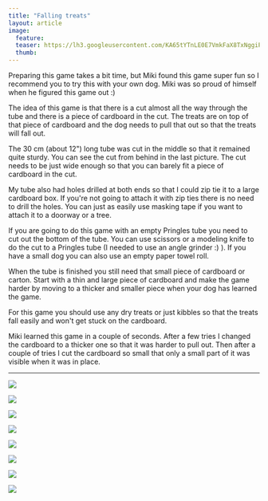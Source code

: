 ```yaml
---
title: "Falling treats"
layout: article
image:
  feature:
  teaser: https://lh3.googleusercontent.com/KA65tYTnLE0E7VmkFaX8TxNggiPDyo0gI0m6Z1kLXRY=w245
  thumb:
---
```


Preparing this game takes a bit time, but Miki found this game super fun so I recommend you to try this with your own dog. Miki was so proud of himself when he figured this game out :)

The idea of this game is that there is a cut almost all the way through the tube and there is a piece of cardboard in the cut. The treats are on top of that piece of cardboard and the dog needs to pull that out so that the treats will fall out.

The 30 cm (about 12") long tube was cut in the middle so that it remained quite sturdy. You can see the cut from behind in the last picture. The cut needs to be just wide enough so that you can barely fit a piece of cardboard in the cut.

My tube also had holes drilled at both ends so that I could zip tie it to a large cardboard box. If you're not going to attach it with zip ties there is no need to drill the holes. You can just as easily use masking tape if you want to attach it to a doorway or a tree.

If you are going to do this game with an empty Pringles tube you need to cut out the bottom of the tube. You can use scissors or a modeling knife to do the cut to a Pringles tube (I needed to use an angle grinder :) ). If you have a small dog you can also use an empty paper towel roll.

When the tube is finished you still need that small piece of cardboard or carton. Start with a thin and large piece of cardboard and make the game harder by moving to a thicker and smaller piece when your dog has learned the game.

For this game you should use any dry treats or just kibbles so that the treats fall easily and won't get stuck on the cardboard.

Miki learned this game in a couple of seconds. After a few tries I changed the cardboard to a thicker one so that it was harder to pull out. Then after a couple of tries I cut the cardboard so small that only a small part of it was visible when it was in place.

---

[![](https://lh3.googleusercontent.com/UHcSdG1Fz1PC6hnf89waDjhiY1CbWfN1xpZiMHPj3p5kISn2M3G4ifadeN2Y-3KwU9b6hsSL8kWpHP6Qw33CeKJp14ye7ETfjnLGf0G6JJihl-rALFYLeplc0-uvlLSXhQ8_-rH21F2k2A902-cKk3bNySK9kczK0V9DIu9CJd5ZkSi8PrB1JffZJqL_E4ZZfXYtxF0FyuCkxWS7xnLlzUsbEg7vmQ8SsRMEcs8NNRUum8grYWWsdi3pSCiQpKj-3ESxpCUAlGqKH3obQbUS_D4OzbSggrpx89s_ZDLBfhgeAZthK9xd92eacyK33Z-0Ne5yULTy9XJ6JKSHoqe3CPvJ3Dh81proEqy4u37Y-yq6D4p342Qcybp24mnd_dme1e0QXZB6RwJ_cMeJDVmf1Dd4W6bA2Fmcvm9WQMoGKlBV6KMYlyC95LgtIQOfdTdLXuHzAnpLpvDH0HIFZ9z8GvWbWySWKczjIKLlxYUgietxRugHq69DL6s2KUzFJxVkgEis5HspSG6zogSltaEU6uSmRUq56aLPSfyH9bx6ZVo=w800)](https://lh3.googleusercontent.com/UHcSdG1Fz1PC6hnf89waDjhiY1CbWfN1xpZiMHPj3p5kISn2M3G4ifadeN2Y-3KwU9b6hsSL8kWpHP6Qw33CeKJp14ye7ETfjnLGf0G6JJihl-rALFYLeplc0-uvlLSXhQ8_-rH21F2k2A902-cKk3bNySK9kczK0V9DIu9CJd5ZkSi8PrB1JffZJqL_E4ZZfXYtxF0FyuCkxWS7xnLlzUsbEg7vmQ8SsRMEcs8NNRUum8grYWWsdi3pSCiQpKj-3ESxpCUAlGqKH3obQbUS_D4OzbSggrpx89s_ZDLBfhgeAZthK9xd92eacyK33Z-0Ne5yULTy9XJ6JKSHoqe3CPvJ3Dh81proEqy4u37Y-yq6D4p342Qcybp24mnd_dme1e0QXZB6RwJ_cMeJDVmf1Dd4W6bA2Fmcvm9WQMoGKlBV6KMYlyC95LgtIQOfdTdLXuHzAnpLpvDH0HIFZ9z8GvWbWySWKczjIKLlxYUgietxRugHq69DL6s2KUzFJxVkgEis5HspSG6zogSltaEU6uSmRUq56aLPSfyH9bx6ZVo=s0)

[![](https://lh3.googleusercontent.com/dIJpBdHXbuJzeBQuZvHSTRtRfzlCkcjfYQ1MPa5JImCG0JAUHCAirf9775oMT6yxscZswOdmnpTIJrO-TjbZ34mtE2uwK9dizazCppXMCPq82b6yqLJfLvbghNmGcvSqH-nkExfQXu_vcfCfH3zDCmr3i6uepl9K2R8XaywsueoRK-vzZytOYQYT7fA05t2n62AsAwuhnto_BXhVLx_zInfocINGcRnBptJqOJiAg2H9JOzC28vOmYmIyyP1CmA54W1FLTbr4eyVQlXv0skBgyLes-3tBRsLDcuYa9Z2e69f2q-U1ITmBs2yzRsDJYlhKq-TVyPCHZKwGdCwuemnLvbJlYZtjKJKSXP5luql746tLD9QazDREG0O51cxgIb6qq1v9lEIkhBRqeT-SaPK8sd7G0xt7GaUq0FjKG5JWMcC_DOEk3xYd6NaUMUJwjjSuF14bm8Dy_VJkLrPIkeJU-5QEenl0oNtaSaPaLjIzimjp4FBCCoQHYR5iC-zIm9Zu-mOPaGJSUy-hrBpJfVjys6_-L1tBHs-JjLKauI5dH8=w800)](https://lh3.googleusercontent.com/dIJpBdHXbuJzeBQuZvHSTRtRfzlCkcjfYQ1MPa5JImCG0JAUHCAirf9775oMT6yxscZswOdmnpTIJrO-TjbZ34mtE2uwK9dizazCppXMCPq82b6yqLJfLvbghNmGcvSqH-nkExfQXu_vcfCfH3zDCmr3i6uepl9K2R8XaywsueoRK-vzZytOYQYT7fA05t2n62AsAwuhnto_BXhVLx_zInfocINGcRnBptJqOJiAg2H9JOzC28vOmYmIyyP1CmA54W1FLTbr4eyVQlXv0skBgyLes-3tBRsLDcuYa9Z2e69f2q-U1ITmBs2yzRsDJYlhKq-TVyPCHZKwGdCwuemnLvbJlYZtjKJKSXP5luql746tLD9QazDREG0O51cxgIb6qq1v9lEIkhBRqeT-SaPK8sd7G0xt7GaUq0FjKG5JWMcC_DOEk3xYd6NaUMUJwjjSuF14bm8Dy_VJkLrPIkeJU-5QEenl0oNtaSaPaLjIzimjp4FBCCoQHYR5iC-zIm9Zu-mOPaGJSUy-hrBpJfVjys6_-L1tBHs-JjLKauI5dH8=s0)

[![](https://lh3.googleusercontent.com/o59FXcTKuJ_whzgRZ9OFQw-wkLcqZfT6IxvMhiVJROgYYf93VeGnrOK3ZLAX63hUTM1go4FpO1-rUEBLejd9dBkSyl3TJCcHMADmWMJLro3uA3s8NajWlae14k5tDzzoUV0plr6Ut00Y3HVUN__DW2kOaWEY2CAfpvxdMKi4iU_YnbxuTuCX0Ew23syuluM3uSHARIJKuMd2jRE3qJg0zf9Hh-mOT4uVZl2RsS6KbJWi6RNYgE_9-txCB0Wm-Mmj7d6eKd8qEo_B5XhNz_Mt0UVSXlZbV581cDaBBhK4GnvKIbaoosD8A7LSu5dH_MHokRqxvMohK7UYgyIbRNLP7pyK-iJhlt2ZG9rOqxBkKkyZoS0uT765nH2V9RgWGFwRGsH0ubz0carsYXdpkRHIDUShaA98z8VlQv19dUxx4PN_hbB47CPCY1_HN4vYxo-rMn1CTFzuRFLceTkoOsYIVs7q5nLpk-6Mncxq89eALKNeLL08yU5L7Q2z5kofSsJR0vgfaSmzvKQjEZIP_-FkAPK8ZMsUVx8eOMutktjzdB0=w800)](https://lh3.googleusercontent.com/o59FXcTKuJ_whzgRZ9OFQw-wkLcqZfT6IxvMhiVJROgYYf93VeGnrOK3ZLAX63hUTM1go4FpO1-rUEBLejd9dBkSyl3TJCcHMADmWMJLro3uA3s8NajWlae14k5tDzzoUV0plr6Ut00Y3HVUN__DW2kOaWEY2CAfpvxdMKi4iU_YnbxuTuCX0Ew23syuluM3uSHARIJKuMd2jRE3qJg0zf9Hh-mOT4uVZl2RsS6KbJWi6RNYgE_9-txCB0Wm-Mmj7d6eKd8qEo_B5XhNz_Mt0UVSXlZbV581cDaBBhK4GnvKIbaoosD8A7LSu5dH_MHokRqxvMohK7UYgyIbRNLP7pyK-iJhlt2ZG9rOqxBkKkyZoS0uT765nH2V9RgWGFwRGsH0ubz0carsYXdpkRHIDUShaA98z8VlQv19dUxx4PN_hbB47CPCY1_HN4vYxo-rMn1CTFzuRFLceTkoOsYIVs7q5nLpk-6Mncxq89eALKNeLL08yU5L7Q2z5kofSsJR0vgfaSmzvKQjEZIP_-FkAPK8ZMsUVx8eOMutktjzdB0=s0)

[![](https://lh3.googleusercontent.com/EVvWx5SXhVrHXw08QAaCGMfikL4cGC3X9Gy7CUClY1fu9wD8cNh3cmNDr5dcEf9049Gtjlm7Vmm065KC8dFFr-Sdvn9BwQ_h_h0MDiLyLBCSPMuNSv9BYgSgTKEsReibTr-BIIKnC9UoCIpKAZ3D6FcsRIjlKmB5bP72V7Bl4qTXVSbmpNkKeaNjjl7EmgPYSSAdPSGQ2xPEx5ScqOgwqKcWzocBTSsBZdmdNjPtgdmQwFsfbCeGSgJdVn8jmyfF3hTicARE316u9oto763IZlywxM7d4oeozdqz6F14hdd871ytaQ7GrY9vMhcAiCg9xWBzh4yrDrzAw5pdYpIKmfe7fH98AB9NbXShOMHzQ0EQOsOe2UTSdIty3N-yj-xCKog_KzxoQnFdaqCYeRZb_ocqoOX2uu30t1RwxpKx_Q_MfJ_M08mep8i-FhOkVfhBWoZQQ-BpbEQv8aj4rmS2sUWwpIFkekPkBp26OqRi-5muzjwQSu93tQPKhntE_myGhB2N6I9VoqJpDqG83hiJIODZaHutgfYhmLaFLEYxQqo=w800)](https://lh3.googleusercontent.com/EVvWx5SXhVrHXw08QAaCGMfikL4cGC3X9Gy7CUClY1fu9wD8cNh3cmNDr5dcEf9049Gtjlm7Vmm065KC8dFFr-Sdvn9BwQ_h_h0MDiLyLBCSPMuNSv9BYgSgTKEsReibTr-BIIKnC9UoCIpKAZ3D6FcsRIjlKmB5bP72V7Bl4qTXVSbmpNkKeaNjjl7EmgPYSSAdPSGQ2xPEx5ScqOgwqKcWzocBTSsBZdmdNjPtgdmQwFsfbCeGSgJdVn8jmyfF3hTicARE316u9oto763IZlywxM7d4oeozdqz6F14hdd871ytaQ7GrY9vMhcAiCg9xWBzh4yrDrzAw5pdYpIKmfe7fH98AB9NbXShOMHzQ0EQOsOe2UTSdIty3N-yj-xCKog_KzxoQnFdaqCYeRZb_ocqoOX2uu30t1RwxpKx_Q_MfJ_M08mep8i-FhOkVfhBWoZQQ-BpbEQv8aj4rmS2sUWwpIFkekPkBp26OqRi-5muzjwQSu93tQPKhntE_myGhB2N6I9VoqJpDqG83hiJIODZaHutgfYhmLaFLEYxQqo=s0)

[![](https://lh3.googleusercontent.com/KIVvQjsaGwIwE7y1UrIAYb0OEdE-XbcFZcRp78_QTytbLUp_8MUGeZiJG9SvdRf7fdO0wixtHiOEpzJfT-XpdrcIP3Wns7swA4VNCoLq7D_uoOksH0tw8nnH4QjipTv82vdwTDBTY7Lc-7E2yO4CMfZve8gYsBNXSM_bPTO3me0Vio5RZTh0dVXrgFp9gk8HeQOI75wVmDQtpkmsJrwcav40TvmQvSYtCq0J2B1bLVohwnVZW4PccIpzg35O6d0AmAoplaZTJOTSg2nncfXwI6F_IOocbCy4yvALHlvGjb4cHET5Kf6ievCNM-SRhdQljNuGZ_It_Q0rmZRYgMJLAiQvLZlAGTt_khNq76oCSi8rs0bccOfNMZ3GBswGvf0aA2K5-jJWeoe3FyNV3ZjWyYrlAmPPgcq1zndd-JRYEPAFMK-FvrMnOD5cBxuxW8DYBvHiuq_eeQCbhw8eBM4X4Mc6Zd-8MtAHqAwd4amssVzyho3Hozc6bBgGFYEe3JzrFFqwg3a1dRVHnfAEqx_d_7sXl6eQuriqbrjkA5_tzvY=w800)](https://lh3.googleusercontent.com/KIVvQjsaGwIwE7y1UrIAYb0OEdE-XbcFZcRp78_QTytbLUp_8MUGeZiJG9SvdRf7fdO0wixtHiOEpzJfT-XpdrcIP3Wns7swA4VNCoLq7D_uoOksH0tw8nnH4QjipTv82vdwTDBTY7Lc-7E2yO4CMfZve8gYsBNXSM_bPTO3me0Vio5RZTh0dVXrgFp9gk8HeQOI75wVmDQtpkmsJrwcav40TvmQvSYtCq0J2B1bLVohwnVZW4PccIpzg35O6d0AmAoplaZTJOTSg2nncfXwI6F_IOocbCy4yvALHlvGjb4cHET5Kf6ievCNM-SRhdQljNuGZ_It_Q0rmZRYgMJLAiQvLZlAGTt_khNq76oCSi8rs0bccOfNMZ3GBswGvf0aA2K5-jJWeoe3FyNV3ZjWyYrlAmPPgcq1zndd-JRYEPAFMK-FvrMnOD5cBxuxW8DYBvHiuq_eeQCbhw8eBM4X4Mc6Zd-8MtAHqAwd4amssVzyho3Hozc6bBgGFYEe3JzrFFqwg3a1dRVHnfAEqx_d_7sXl6eQuriqbrjkA5_tzvY=s0)

[![](https://lh3.googleusercontent.com/xsR21rEmXcGHcB3NNVhb-bfeUwHE4mGmdaaierQ_cSz-wIMONeUuJzKmignyeOViCDMULyTZEdkJBKtjMfoDDCNuHNyY6xoDUJW5s4lMLtCacvfzVjj0aY6mElmlxnEkdZFRwfrkdJxnZj-L_1ZAPoTgntt7uoMjYhaFAnF6gAQYF-lqpxDfE_zOLS4i0Hs5aETNX1TBnAWOg_Yx7oQTNaFbyXrcVAu-sIOG-SQ6OU5wRUYaswepSkE0Cy4-3khzT24pSZ5KUJVl5E13wuINS9YXs2VCoWPLUj4zWqdVUC1ufkm-XAyJRuaVTDtUGJq-f0WDdF8EDSpFfOVqIZ19A62dzjfgTsJaIM8c14Ja-wcXlFMKrNtpUFzLWEBi1xX4wUgtOupnCYNKjt4hYFGyI5uaJOIadKqEMImy8lVbbdBF8SlvBXQ4OwLWNVBdgXPlTKDVX8AN-oPxKxeUErQkwLVk5coL6E_Y2zHc63x9VzXXgHIvtMO6lktPtG_ogNDAw2VdNvTtq7BEc5CRJI-OaroTOL0JcdpNhiqX8Vhmq9w=w800)](https://lh3.googleusercontent.com/xsR21rEmXcGHcB3NNVhb-bfeUwHE4mGmdaaierQ_cSz-wIMONeUuJzKmignyeOViCDMULyTZEdkJBKtjMfoDDCNuHNyY6xoDUJW5s4lMLtCacvfzVjj0aY6mElmlxnEkdZFRwfrkdJxnZj-L_1ZAPoTgntt7uoMjYhaFAnF6gAQYF-lqpxDfE_zOLS4i0Hs5aETNX1TBnAWOg_Yx7oQTNaFbyXrcVAu-sIOG-SQ6OU5wRUYaswepSkE0Cy4-3khzT24pSZ5KUJVl5E13wuINS9YXs2VCoWPLUj4zWqdVUC1ufkm-XAyJRuaVTDtUGJq-f0WDdF8EDSpFfOVqIZ19A62dzjfgTsJaIM8c14Ja-wcXlFMKrNtpUFzLWEBi1xX4wUgtOupnCYNKjt4hYFGyI5uaJOIadKqEMImy8lVbbdBF8SlvBXQ4OwLWNVBdgXPlTKDVX8AN-oPxKxeUErQkwLVk5coL6E_Y2zHc63x9VzXXgHIvtMO6lktPtG_ogNDAw2VdNvTtq7BEc5CRJI-OaroTOL0JcdpNhiqX8Vhmq9w=s0)

[![](https://lh3.googleusercontent.com/Ag8Kw1FTz-HF6Gnd_F2BT7S5IelPkHGE8zOaLDmd54DjcBRfQ3TwAqltQ7Fpz7c97blvN1GKVuHBGsiA2SqnfX2VND3IWVqPu6D897rPbYiPHoIedbPdZdTmLLUrBKVgDnZykF-qyE14j8CgYMggVRAtBJDoE8wZAzpSU6Pl1T76faEGWiHV-ZNnSz2XBDgQf3Fg3Z8cMoKAHZZcjLUl3dG08ObPDrmGNt7ToFzQLLslk5dyfVr6yed0sMPc-VVjCixkk1uT_S4XKn5roCXS6EhDH0TXBrbOO-xfm2rG7zPZ7CFCowvh6wTeCC2g_oUsZRp7lJ7NVUPE4fnL0Cjr4qU3BEIJnznYqO0oEPRwIfnpwnVQGzGx8hjpSao66_fdfTTVCIltSKZRkyx_HXvt11mTqtLg4O6gROLaGNezhaGscj4tDlCmxdG9SVK627GT4G2sRG4vECH02CtTMo0q8Kt9Zygfyw8fR8PTK28U3i_23aWzZpj4V9nqImdkx0wAsHyPjv9815ugmb3UhqTCtw2uqMS2rDzyw85xj4lmnMs=w800)](https://lh3.googleusercontent.com/Ag8Kw1FTz-HF6Gnd_F2BT7S5IelPkHGE8zOaLDmd54DjcBRfQ3TwAqltQ7Fpz7c97blvN1GKVuHBGsiA2SqnfX2VND3IWVqPu6D897rPbYiPHoIedbPdZdTmLLUrBKVgDnZykF-qyE14j8CgYMggVRAtBJDoE8wZAzpSU6Pl1T76faEGWiHV-ZNnSz2XBDgQf3Fg3Z8cMoKAHZZcjLUl3dG08ObPDrmGNt7ToFzQLLslk5dyfVr6yed0sMPc-VVjCixkk1uT_S4XKn5roCXS6EhDH0TXBrbOO-xfm2rG7zPZ7CFCowvh6wTeCC2g_oUsZRp7lJ7NVUPE4fnL0Cjr4qU3BEIJnznYqO0oEPRwIfnpwnVQGzGx8hjpSao66_fdfTTVCIltSKZRkyx_HXvt11mTqtLg4O6gROLaGNezhaGscj4tDlCmxdG9SVK627GT4G2sRG4vECH02CtTMo0q8Kt9Zygfyw8fR8PTK28U3i_23aWzZpj4V9nqImdkx0wAsHyPjv9815ugmb3UhqTCtw2uqMS2rDzyw85xj4lmnMs=s0)

[![](https://lh3.googleusercontent.com/0qcoDtBN78ROaN2wy3s1xOu_lFCy4wUxqZrec1bPjG7IOU8p6UTTAOuAjbjZCnxhZcxsyiKf-iH1BIWZhZ6ky3JxJkOSFRpQn9TB9x_GumUItYh0FE8BWhQNeBpdAN6IQsg0tyZ_e5zx0_8P_mmFdLQOymwmwibg7zimjOrrgKDstrViOYKbPY6hWqbnl3lg9yFBcroqRY2mmX8qNWsejgAqVGv0003OJeLE-kxcU1GWBrzUWu7oZunMOaigPEiiORc2sSY942sJIDFAIvol1PlR5r0t5g3Xg51Sv69D4n8mmwF6z-BcwvCZO1BKOSNKHkRwVeKsDBnBd5jCV6WM57JUxghD2eVpi9Nb87s2PCpubBC0mBRu21Nw6EpUKwfotBLoFSzWVTplNkSvUGbKpTLmZ2G8t3s7w3dKjcagrxCk3lOipebUeqx0La-lcJ1Qnnmx9cMvnhTY-WVuzKvw_HOL7H_IP0a_gFuz__L1G8h7ENXHumaMkG--CtCsgee0nUFfRatnnIhFGJZ62GzaKtJ38PAD3OO0FgMdmMuM2hg=w800)](https://lh3.googleusercontent.com/0qcoDtBN78ROaN2wy3s1xOu_lFCy4wUxqZrec1bPjG7IOU8p6UTTAOuAjbjZCnxhZcxsyiKf-iH1BIWZhZ6ky3JxJkOSFRpQn9TB9x_GumUItYh0FE8BWhQNeBpdAN6IQsg0tyZ_e5zx0_8P_mmFdLQOymwmwibg7zimjOrrgKDstrViOYKbPY6hWqbnl3lg9yFBcroqRY2mmX8qNWsejgAqVGv0003OJeLE-kxcU1GWBrzUWu7oZunMOaigPEiiORc2sSY942sJIDFAIvol1PlR5r0t5g3Xg51Sv69D4n8mmwF6z-BcwvCZO1BKOSNKHkRwVeKsDBnBd5jCV6WM57JUxghD2eVpi9Nb87s2PCpubBC0mBRu21Nw6EpUKwfotBLoFSzWVTplNkSvUGbKpTLmZ2G8t3s7w3dKjcagrxCk3lOipebUeqx0La-lcJ1Qnnmx9cMvnhTY-WVuzKvw_HOL7H_IP0a_gFuz__L1G8h7ENXHumaMkG--CtCsgee0nUFfRatnnIhFGJZ62GzaKtJ38PAD3OO0FgMdmMuM2hg=s0)
